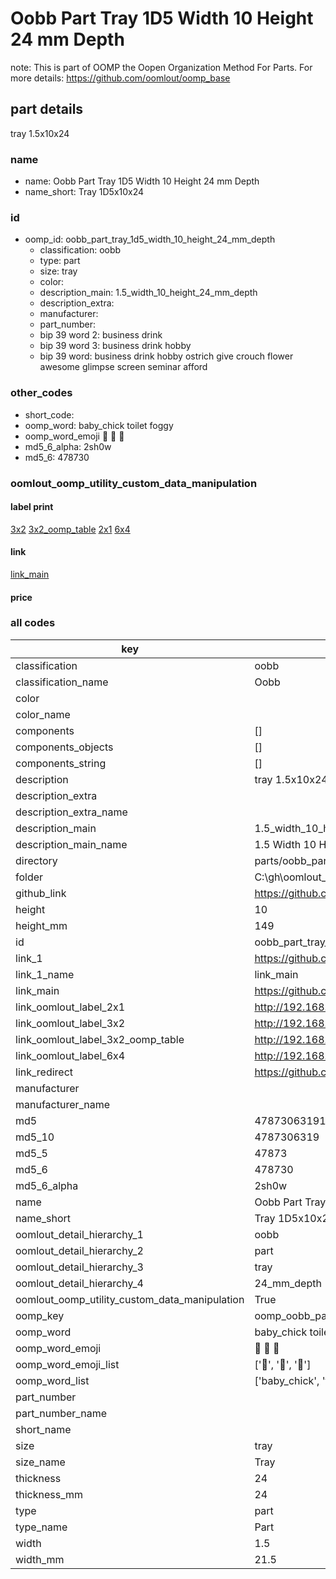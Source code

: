 # Oobb Part Tray 1D5 Width 10 Height 24 mm Depth  

note: This is part of OOMP the Oopen Organization Method For Parts. For more details: https://github.com/oomlout/oomp_base

##  part details
  



tray 1.5x10x24



### name
* name: Oobb Part Tray 1D5 Width 10 Height 24 mm Depth
* name_short: Tray 1D5x10x24 
### id
* oomp_id: oobb_part_tray_1d5_width_10_height_24_mm_depth
  * classification: oobb
  * type: part
  * size: tray
  * color: 
  * description_main: 1.5_width_10_height_24_mm_depth
  * description_extra: 
  * manufacturer: 
  * part_number: 
  * bip 39 word 2: business drink
  * bip 39 word 3: business drink hobby
  * bip 39 word: business drink hobby ostrich give crouch flower awesome glimpse screen seminar afford

### other_codes
* short_code: 
* oomp_word: baby_chick toilet foggy
* oomp_word_emoji :baby_chick: :toilet: :foggy:
* md5_6_alpha: 2sh0w
* md5_6: 478730






### oomlout_oomp_utility_custom_data_manipulation
#### label print
[3x2](http://192.168.1.245:1112/?label=oomp%202sh0w)
[3x2_oomp_table](http://192.168.1.108:1112/?label=oomp%202sh0w)
[2x1](http://192.168.1.242:1112/?label=oomp%202sh0w)
[6x4](http://192.168.1.55:1112/?label=oomp%202sh0w)    

#### link

[link_main](https://github.com/oomlout/oomlout_oobb_version_4_generated_parts/tree/main/navigation_oomp/oobb/part/tray/1.5_width_10_height_24_mm_depth/part)                              

#### price







### all codes 
| key | value |  
| --- | --- |  
| classification | oobb |  
| classification_name | Oobb |  
| color |  |  
| color_name |  |  
| components | [] |  
| components_objects | [] |  
| components_string | [] |  
| description | tray 1.5x10x24 |  
| description_extra |  |  
| description_extra_name |  |  
| description_main | 1.5_width_10_height_24_mm_depth |  
| description_main_name | 1.5 Width 10 Height 24 mm Depth |  
| directory | parts/oobb_part_tray_1d5_width_10_height_24_mm_depth |  
| folder | C:\gh\oomlout_oobb_version_4_generated_parts\parts\oobb_part_tray_1d5_width_10_height_24_mm_depth |  
| github_link | https://github.com/oomlout/oomlout_oomp_part_src/tree/main/parts/oobb_part_tray_1d5_width_10_height_24_mm_depth |  
| height | 10 |  
| height_mm | 149 |  
| id | oobb_part_tray_1d5_width_10_height_24_mm_depth |  
| link_1 | https://github.com/oomlout/oomlout_oobb_version_4_generated_parts/tree/main/navigation_oomp/oobb/part/tray/1.5_width_10_height_24_mm_depth/part |  
| link_1_name | link_main |  
| link_main | https://github.com/oomlout/oomlout_oobb_version_4_generated_parts/tree/main/navigation_oomp/oobb/part/tray/1.5_width_10_height_24_mm_depth/part |  
| link_oomlout_label_2x1 | http://192.168.1.242:1112/?label=oomp%202sh0w |  
| link_oomlout_label_3x2 | http://192.168.1.245:1112/?label=oomp%202sh0w |  
| link_oomlout_label_3x2_oomp_table | http://192.168.1.108:1112/?label=oomp%202sh0w |  
| link_oomlout_label_6x4 | http://192.168.1.55:1112/?label=oomp%202sh0w |  
| link_redirect | https://github.com/oomlout/oomlout_oobb_version_4_generated_parts/tree/main/parts/oobb_tray_1d5_10_24 |  
| manufacturer |  |  
| manufacturer_name |  |  
| md5 | 4787306319108b30d0b139ced890c0f8 |  
| md5_10 | 4787306319 |  
| md5_5 | 47873 |  
| md5_6 | 478730 |  
| md5_6_alpha | 2sh0w |  
| name | Oobb Part Tray 1D5 Width 10 Height 24 mm Depth |  
| name_short | Tray 1D5x10x24  |  
| oomlout_detail_hierarchy_1 | oobb |  
| oomlout_detail_hierarchy_2 | part |  
| oomlout_detail_hierarchy_3 | tray |  
| oomlout_detail_hierarchy_4 | 24_mm_depth |  
| oomlout_oomp_utility_custom_data_manipulation | True |  
| oomp_key | oomp_oobb_part_tray_1d5_width_10_height_24_mm_depth |  
| oomp_word | baby_chick toilet foggy |  
| oomp_word_emoji | :baby_chick: :toilet: :foggy: |  
| oomp_word_emoji_list | [':baby_chick:', ':toilet:', ':foggy:'] |  
| oomp_word_list | ['baby_chick', 'toilet', 'foggy'] |  
| part_number |  |  
| part_number_name |  |  
| short_name |  |  
| size | tray |  
| size_name | Tray |  
| thickness | 24 |  
| thickness_mm | 24 |  
| type | part |  
| type_name | Part |  
| width | 1.5 |  
| width_mm | 21.5 |  
